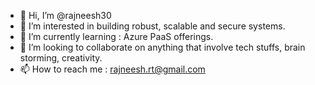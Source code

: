 - 👋 Hi, I’m @rajneesh30
- 👀 I’m interested in building robust, scalable and secure systems.
- 🌱 I’m currently learning : Azure PaaS offerings.
- 💞️ I’m looking to collaborate on anything that involve tech stuffs, brain storming, creativity.
- 📫 How to reach me : rajneesh.rt@gmail.com

<!---
rajneesh30/rajneesh30 is a ✨ special ✨ repository because its `README.md` (this file) appears on your GitHub profile.
You can click the Preview link to take a look at your changes.
--->

